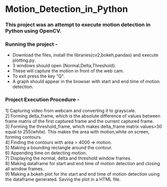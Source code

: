 # Motion_Detection_in_Python
### This project was an attempt to execute motion detection in Python using OpenCV.

### Running the project -  
- Download the files, install the libraries(cv2,bokeh,pandas) and execute plotting.py.  
- 3 windows should open (Normal,Delta,Threshold).  
- These will capture the motion in front of the web cam. 
- To exit press the key "Q".  
- A graph should appear in the browser with start and end time of motion detection.  

### Project Execution Procedure -
1] Capturing video from webcam and converting it to grayscale.  
2] Forming delta_frame, which is the absolute difference of values between frame matrix of the first captured frame and the current captured frame.  
3] Forming the threshold_frame, which makes delta_frame matrix values>30 equal to 255(white). This makes the area with motion,white on screen, forming contours.  
4] Finding the contours with area > 4000 => motion.  
5] Making a bounding rectangle around the contour.  
6] Appending time on detecting motion.  
7] Displaying the normal, delta and threshold window frames.  
8] Making dataframe for start and end time of motion detection and closing all window frames.  
9] Making a bokeh plot for the start and end time of motion detection using the dataframe generated. Saving the plot in a HTML file.  


